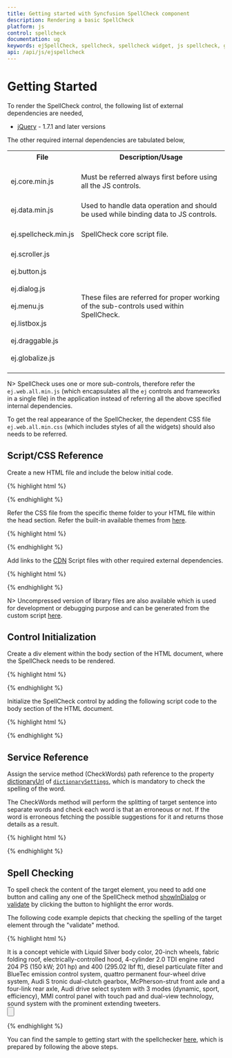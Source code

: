 ```yaml
---
title: Getting started with Syncfusion SpellCheck component	
description: Rendering a basic SpellCheck
platform: js
control: spellcheck
documentation: ug
keywords: ejSpellCheck, spellcheck, spellcheck widget, js spellcheck, getting started, initialization, service reference
api: /api/js/ejspellcheck 
---
```

# Getting Started

To render the SpellCheck control, the following list of external dependencies are needed, 

* [jQuery](http://jquery.com) - 1.7.1 and later versions

The other required internal dependencies are tabulated below,

<table>
<tr>
<th>
File<br/><br/></th><th>
Description/Usage<br/><br/></th></tr>
<tr>
<td>
ej.core.min.js<br/><br/></td><td>
Must be referred always first before using all the JS controls.<br/><br/></td></tr>
<tr>
<td>
ej.data.min.js<br/><br/></td><td>
Used to handle data operation and should be used while binding data to JS controls.<br/><br/></td></tr>
<tr>
<td>
ej.spellcheck.min.js<br/><br/></td><td>
SpellCheck core script file.<br/><br/></td></tr>
<tr>
<td>
ej.scroller.js<br/><br/>ej.button.js<br/><br/>ej.dialog.js<br/><br/>ej.menu.js<br/><br/>ej.listbox.js<br/><br/>ej.draggable.js<br/><br/>ej.globalize.js<br/><br/></td><td>
These files are referred for proper working of the sub-controls used within SpellCheck.<br/><br/></td></tr>
</table>

N> SpellCheck uses one or more sub-controls, therefore refer the `ej.web.all.min.js` (which encapsulates all the `ej` controls and frameworks in a single file) in the application instead of referring all the above specified internal dependencies. 

To get the real appearance of the SpellChecker, the dependent CSS file `ej.web.all.min.css` (which includes styles of all the widgets) should also needs to be referred.


## Script/CSS Reference

Create a new HTML file and include the below initial code.

{% highlight html %}

<!DOCTYPE html>
<html lang="en" xmlns="http://www.w3.org/1999/xhtml">
    <head>
        <meta charset="utf-8" />
        <title> </title>
    </head>
    <body>
    </body>
</html>

{% endhighlight %}

Refer the CSS file from the specific theme folder to your HTML file within the head section. Refer the built-in available themes from [here](/js/theming-in-essential-javascript-components).

{% highlight html %}

<head>
    <meta charset="utf-8" />
    <title>Getting Started - SpellCheck</title>
    <link href="http://cdn.syncfusion.com/{{ site.releaseversion }}/js/web/flat-azure/ej.web.all.min.css" rel="stylesheet" />
</head>

{% endhighlight %}

Add links to the [CDN](/js/cdn) Script files with other required external dependencies.

{% highlight html %}

<head>
    <meta charset="utf-8" />
    <title>Getting Started - SpellCheck</title>
    <link href="http://cdn.syncfusion.com/{{ site.releaseversion }}/js/web/flat-azure/ej.web.all.min.css" rel="stylesheet" />
    <script src="http://cdn.syncfusion.com/js/assets/external/jquery-1.10.2.min.js"></script>
    <script src="http://cdn.syncfusion.com/{{ site.releaseversion }}/js/web/ej.web.all.min.js"></script>
</head>

{% endhighlight %}

N> Uncompressed version of library files are also available which is used for development or debugging purpose and can be generated from the custom script [here](http://csg.syncfusion.com).


## Control Initialization

Create a div element within the body section of the HTML document, where the SpellCheck needs to be rendered.

{% highlight html %}

<body>
	<div id="SpellCheck"></div>
</body>

{% endhighlight %}

Initialize the SpellCheck control by adding the following script code to the body section of the HTML document.

{% highlight html %}
<!--Container for ejSpellCheck widget-->
<div id="SpellCheck"></div>
	
<script type="text/javascript">
$(function() { // Document is ready    
    $("#SpellCheck").ejSpellCheck();
});	
</script>

{% endhighlight %}

## Service Reference

Assign the service method (CheckWords) path reference to the property [dictionaryUrl](/api/js/ejspellcheck#members:dictionarysettings-dictionaryurl) of [`dictionarySettings`](/api/js/ejspellcheck#members:dictionarysettings), which is mandatory to check the spelling of the word.

The CheckWords method will perform the splitting of target sentence into separate words and check each word is that an erroneous or not. If the word is erroneous fetching the possible suggestions for it and returns those details as a result. 

{% highlight html %}
<!--Container for ejSpellCheck widget-->
<div id="SpellCheck"></div>
	
<script type="text/javascript">
$(function() { // Document is ready    
    $("#SpellCheck").ejSpellCheck({
        dictionarySettings: {
            dictionaryUrl: "http://js.syncfusion.com/demos/ejservices/api/SpellCheck/CheckWords"
        }
    });
});	
</script>
{% endhighlight %}

## Spell Checking

To spell check the content of the target element, you need to add one button and calling any one of the SpellCheck method [showInDialog](/api/js/ejspellcheck#methods:showindialog) or [validate](/api/js/ejspellcheck#methods:validate) by clicking the button to highlight the error words.

The following code example depicts that checking the spelling of the target element through the "validate" method.

{% highlight html %}

<div id="TextArea">
  It is a concept vehicle with Liquid Silver body color, 20-inch wheels, fabric folding roof, electrically-controlled hood, 4-cylinder 2.0 TDI engine rated 204 PS (150 kW; 201 hp)
  and 400  (295.02 lbf ft), diesel particulate filter and BlueTec emission control system, quattro permanent four-wheel drive system,
  Audi S tronic dual-clutch gearbox, McPherson-strut front axle and a four-link rear axle, Audi drive select system with 3 modes (dynamic, sport, efficiency),
  MMI control panel with touch pad and dual-view technology, sound system with the prominent extending tweeters.
</div>
<div>
      <input type="button" id="SpellCheck"/>
</div>
    
<script type="text/javascript">
            $("#TextArea").ejSpellCheck({
                 dictionarySettings: {
                     dictionaryUrl: "http://js.syncfusion.com/demos/ejservices/api/SpellCheck/CheckWords",
                     customDictionaryUrl: "http://js.syncfusion.com/demos/ejservices/api/SpellCheck/AddToDictionary"
                 }
            });
            $("#SpellCheck").ejButton({ width: "200px", height: "25px", click: "showInContextMenu", text: "Spell check" });
            
            function showInContextMenu() {
                var spellObj = $("#TextArea").data("ejSpellCheck");
                spellObj.validate(); // highlighting the error word in the target area itself
            }
</script>

{% endhighlight %}

You can find the sample to getting start with the spellchecker [here](http://jsplayground.syncfusion.com/Sync_5c5angwy), which is prepared by following the above steps.